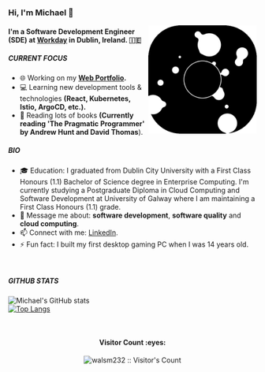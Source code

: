 ### Hi, I'm Michael 👋
<img align='right' src="giphy.gif" width="220">

#### I'm a Software Development Engineer (SDE) at [Workday](https://www.workday.com/) in Dublin, Ireland. 🇮🇪

##### CURRENT FOCUS

- 🌐  Working on my <b> [Web Portfolio](https://www.michaelwalsh-portfolio.com/). </b>
- 💻  Learning new development tools & technologies <b> (React, Kubernetes, Istio, ArgoCD, etc.). </b>
- 📖  Reading lots of books <b>(Currently reading 'The Pragmatic Programmer' by Andrew Hunt and David Thomas</b>).

##### BIO

- 🎓  Education: I graduated from Dublin City University with a First Class Honours (1.1) Bachelor of Science degree in Enterprise Computing. I'm currently studying a Postgraduate Diploma in Cloud Computing and Software Development at University of Galway where I am maintaining a First Class Honours (1.1) grade.
- 💬  Message me about: **software development**, **software quality** and **cloud computing**.
- 📫  Connect with me: [LinkedIn](https://www.linkedin.com/in/michael-walsh-it/).
- ⚡️  Fun fact: I built my first desktop gaming PC when I was 14 years old.

<br>

##### GITHUB STATS
![Michael's GitHub stats](https://github-readme-stats.vercel.app/api?username=walsm232&show_icons=true)<br/>
[![Top Langs](https://github-readme-stats.vercel.app/api/top-langs/?username=walsm232&layout=compact)](https://github.com/walsm232/github-readme-stats)

<br>
<h4 align="center">Visitor Count :eyes:</h4>
<p align="center"><img src="https://profile-counter.glitch.me/{walsm232}/count.svg" alt="walsm232 :: Visitor's Count" /></p>
